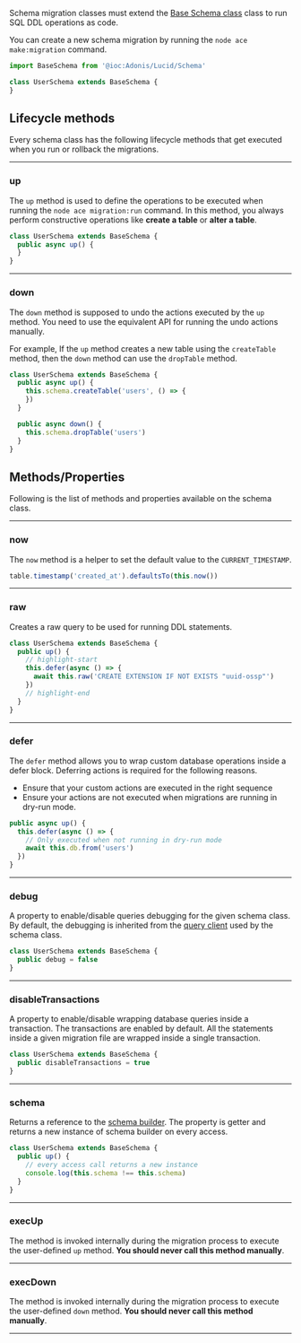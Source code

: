 Schema migration classes must extend the [Base Schema class](https://github.com/adonisjs/lucid/blob/master/src/Schema/index.ts) class to run SQL DDL operations as code.

You can create a new schema migration by running the `node ace make:migration` command.

```ts
import BaseSchema from '@ioc:Adonis/Lucid/Schema'

class UserSchema extends BaseSchema {
}
```

## Lifecycle methods
Every schema class has the following lifecycle methods that get executed when you run or rollback the migrations.

---

### up
The `up` method is used to define the operations to be executed when running the `node ace migration:run` command. In this method, you always perform constructive operations like **create a table** or **alter a table**.

```ts
class UserSchema extends BaseSchema {
  public async up() {
  }
}
```

---

### down
The `down` method is supposed to undo the actions executed by the `up` method. You need to use the equivalent API for running the undo actions manually.

For example, If the `up` method creates a new table using the `createTable` method, then the `down` method can use the `dropTable` method.

```ts
class UserSchema extends BaseSchema {
  public async up() {
    this.schema.createTable('users', () => {
    })
  }

  public async down() {
    this.schema.dropTable('users')
  }
}
```

## Methods/Properties
Following is the list of methods and properties available on the schema class.

---

### now
The `now` method is a helper to set the default value to the `CURRENT_TIMESTAMP`.

```ts
table.timestamp('created_at').defaultsTo(this.now())
```

---

### raw
Creates a raw query to be used for running DDL statements.

```ts
class UserSchema extends BaseSchema {
  public up() {
    // highlight-start
    this.defer(async () => {
      await this.raw('CREATE EXTENSION IF NOT EXISTS "uuid-ossp"')
    })
    // highlight-end
  }
}
```

---

### defer
The `defer` method allows you to wrap custom database operations inside a defer block. Deferring actions is required for the following reasons.

- Ensure that your custom actions are executed in the right sequence
- Ensure your actions are not executed when migrations are running in dry-run mode.

```ts
public async up() {
  this.defer(async () => {
    // Only executed when not running in dry-run mode
    await this.db.from('users')
  })
}
```

---

### debug
A property to enable/disable queries debugging for the given schema class. By default, the debugging is inherited from the [query client](./query-client.md) used by the schema class.

```ts
class UserSchema extends BaseSchema {
  public debug = false
}
```

---

### disableTransactions
A property to enable/disable wrapping database queries inside a transaction.  The transactions are enabled by default. All the statements inside a given migration file are wrapped inside a single transaction.

```ts
class UserSchema extends BaseSchema {
  public disableTransactions = true
}
```

---

### schema
Returns a reference to the [schema builder](./schema-builder.md). The property is getter and returns a new instance of schema builder on every access.

```ts
class UserSchema extends BaseSchema {
  public up() {
    // every access call returns a new instance
    console.log(this.schema !== this.schema)
  }
}
```

---

### execUp
The method is invoked internally during the migration process to execute the user-defined `up` method. **You should never call this method manually**.

---

### execDown
The method is invoked internally during the migration process to execute the user-defined `down` method. **You should never call this method manually**.

---
